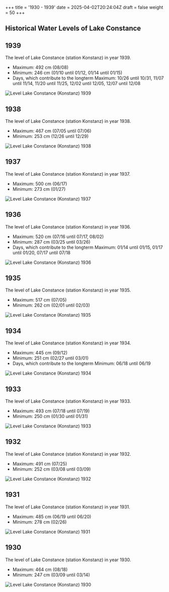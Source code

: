 +++
title = '1930 - 1939'
date = 2025-04-02T20:24:04Z
draft = false
weight = 50
+++

## Historical Water Levels of Lake Constance

## 1939

The level of Lake Constance (station Konstanz) in year 1939.

- Maximum: 492 cm (08/08)
- Minimum: 246 cm (01/10 until 01/12, 01/14 until 01/15)
- Days, which contribute to the longterm Maximum: 10/26 until 10/31, 11/07 until 11/14, 11/20 until 11/25, 12/02 until 12/05, 12/07 until 12/08

![Level Lake Constance (Konstanz) 1939](/images/EN/graphs_historic/longterm_EN_1939.png)

## 1938

The level of Lake Constance (station Konstanz) in year 1938.

- Maximum: 467 cm (07/05 until 07/06)
- Minimum: 253 cm (12/26 until 12/29)

![Level Lake Constance (Konstanz) 1938](/images/EN/graphs_historic/longterm_EN_1938.png)

## 1937

The level of Lake Constance (station Konstanz) in year 1937.

- Maximum: 500 cm (06/17)
- Minimum: 273 cm (01/27)

![Level Lake Constance (Konstanz) 1937](/images/EN/graphs_historic/longterm_EN_1937.png)

## 1936

The level of Lake Constance (station Konstanz) in year 1936.

- Maximum: 520 cm (07/16 until 07/17, 08/02)
- Minimum: 287 cm (03/25 until 03/26)
- Days, which contribute to the longterm Maximum: 01/14 until 01/15, 01/17 until 01/20, 07/17 until 07/18

![Level Lake Constance (Konstanz) 1936](/images/EN/graphs_historic/longterm_EN_1936.png)

## 1935

The level of Lake Constance (station Konstanz) in year 1935.

- Maximum: 517 cm (07/05)
- Minimum: 262 cm (02/01 until 02/03)

![Level Lake Constance (Konstanz) 1935](/images/EN/graphs_historic/longterm_EN_1935.png)

## 1934

The level of Lake Constance (station Konstanz) in year 1934.

- Maximum: 445 cm (09/12)
- Minimum: 251 cm (02/27 until 03/01)
- Days, which contribute to the longterm Minimum: 06/18 until 06/19

![Level Lake Constance (Konstanz) 1934](/images/EN/graphs_historic/longterm_EN_1934.png)

## 1933

The level of Lake Constance (station Konstanz) in year 1933.

- Maximum: 493 cm (07/18 until 07/19)
- Minimum: 250 cm (01/30 until 01/31)

![Level Lake Constance (Konstanz) 1933](/images/EN/graphs_historic/longterm_EN_1933.png)

## 1932

The level of Lake Constance (station Konstanz) in year 1932.

- Maximum: 491 cm (07/25)
- Minimum: 252 cm (03/08 until 03/09)

![Level Lake Constance (Konstanz) 1932](/images/EN/graphs_historic/longterm_EN_1932.png)

## 1931

The level of Lake Constance (station Konstanz) in year 1931.

- Maximum: 485 cm (06/19 until 06/20)
- Minimum: 278 cm (02/26)

![Level Lake Constance (Konstanz) 1931](/images/EN/graphs_historic/longterm_EN_1931.png)

## 1930

The level of Lake Constance (station Konstanz) in year 1930.

- Maximum: 464 cm (08/18)
- Minimum: 247 cm (03/09 until 03/14)

![Level Lake Constance (Konstanz) 1930](/images/EN/graphs_historic/longterm_EN_1930.png)

